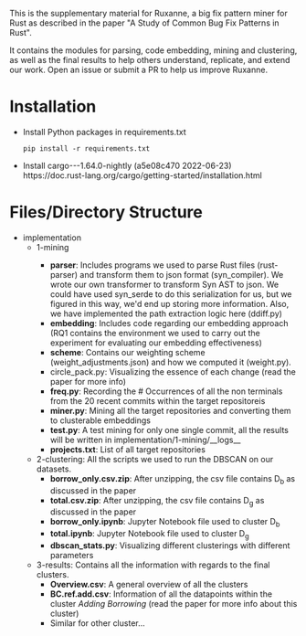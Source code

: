This is the supplementary material for Ruxanne, a big fix pattern miner for Rust as described in the paper "A Study of Common Bug Fix Patterns in Rust".

It contains the modules for parsing, code embedding, mining and clustering, as well as the final results to help others understand, replicate, and extend our work. Open an issue or submit a PR to help us improve Ruxanne.


<h1>Installation</h1>
<ul>
<li>Install Python packages in requirements.txt</li>

```
pip install -r requirements.txt
```
<li>Install cargo---1.64.0-nightly (a5e08c470 2022-06-23)</li>
https://doc.rust-lang.org/cargo/getting-started/installation.html
</ul>

<h1>Files/Directory Structure</h1>

<ul>
<li>
implementation
<ul>
<li>1-mining</li>
<ul>
<li><b>parser</b>: Includes programs we used to parse Rust files (rust-parser) and transform them to json format (syn_compiler). We wrote our own transformer to transform Syn AST to json. We could have used syn_serde to do this serialization for us, but we figured in this way, we'd end up storing more information. Also, we have implemented the path extraction logic here (ddiff.py)</li>
<li><b>embedding</b>: Includes code regarding our embedding approach (RQ1 contains the environment we used to carry out the experiment for evaluating our embedding effectiveness)</li>
<li><b>scheme</b>: Contains our weighting scheme (weight_adjustments.json) and how we computed it (weight.py).</li>
<li>circle_pack.py: Visualizing the essence of each change (read the paper for more info)</li>
<li><b>freq.py</b>: Recording the # Occurrences of all the non terminals from the 20 recent commits within the target repositoreis</li>
<li><b>miner.py</b>: Mining all the target repositories and converting them to clusterable embeddings</li>
<li><b>test.py</b>: A test mining for only one single commit, all the results will be written in implementation/1-mining/__logs__</li>
<li><b>projects.txt</b>: List of all target repositories</li>
</ul>
<li>2-clustering: All the scripts we used to run the DBSCAN on our datasets.
<ul>
<li><b>borrow_only.csv.zip</b>: After unzipping, the csv file contains D<sub>b</sub> as discussed in the paper</li>
<li><b>total.csv.zip</b>: After unzipping, the csv file contains D<sub>g</sub> as discussed in the paper</li>
<li><b>borrow_only.ipynb</b>: Jupyter Notebook file used to cluster D<sub>b</sub></li>
<li><b>total.ipynb</b>: Jupyter Notebook file used to cluster D<sub>g</sub></li>
<li><b>dbscan_stats.py</b>: Visualizing different clusterings with different parameters</li>
</ul>
<li>3-results: Contains all the information with regards to the final clusters.
    <ul>
    <li><b>Overview.csv</b>: A general overview of all the clusters</li>
    <li><b>BC.ref.add.csv</b>: Information of all the datapoints within the cluster <i>Adding Borrowing</i> (read the paper for more info about this cluster)</li>
    <li>Similar for other cluster...</li>
    </ul>
</li>
</ul>

</li>
</ul>